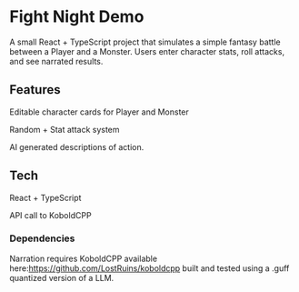 # Fight Night Demo

A small React + TypeScript project that simulates a simple fantasy battle between a Player and a Monster. Users enter character stats, roll attacks, and see narrated results.

## Features

Editable character cards for Player and Monster

Random + Stat attack system

AI generated descriptions of action.

## Tech

React + TypeScript

API call to KoboldCPP

### Dependencies

Narration requires KoboldCPP available here:https://github.com/LostRuins/koboldcpp built and tested using a .guff quantized version of a LLM.
